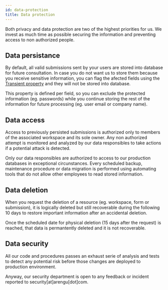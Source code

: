 ```yaml
---
id: data-protection
title: Data protection
---
```


Both privacy and data protection are two of the highest priorities for us. We invest as much time as possible securing the information and preventing access to non authorized people.

## Data persistance

By default, all valid submissions sent by your users are stored into database for future consultation. In case you do not want us to store them because you receive sensitive information, you can flag the afected fields using the [Transient property](/product/forms/fields/#transient-property) and they will not be stored into database.

This property is defined per field, so you can exclude the protected information (eg. passwords) while you continue storing the rest of the information for future processing (eg. user email or company name).

## Data access

Access to previously persisted submissions is authorized only to members of the associated workspace and its sole owner. Any non authorized attempt is monitored and analyzed by our data responsibles to take actions if a potential attack is detected.

Only our data responsibles are authorized to access to our production databases in exceptional circunstances. Every scheduled backup, maintenance procedure or data migration is performed using automating tools that do not allow other employees to read stored information.

## Data deletion

When you request the deletion of a resource (eg. workspace, form or submission), it is logically deleted but still recoverable during the following 10 days to restore important information after an accidental deletion.

Once the scheduled date for physical deletion (15 days after the request) is reached, that data is permantently deleted and it is not recoverable.

## Data security

All our code and procedures passes an exhaust serie of analysis and tests to detect any potential risk before those changes are deployed to production environment.

Anyway, our security department is open to any feedback or incident reported to security[at]arengu[dot]com.
